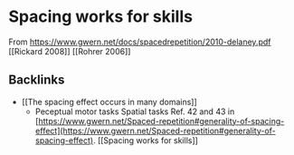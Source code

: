 # Spacing works for skills
From https://www.gwern.net/docs/spacedrepetition/2010-delaney.pdf
[[Rickard 2008]]
[[Rohrer 2006]]

## Backlinks
* [[The spacing effect occurs in many domains]]
	* Peceptual motor tasks
Spatial tasks
Ref. 42 and 43 in [https://www.gwern.net/Spaced-repetition#generality-of-spacing-effect](https://www.gwern.net/Spaced-repetition#generality-of-spacing-effect).
[[Spacing works for skills]]

<!-- #Life -->

<!-- {BearID:2ECCA40C-6E61-494E-82B6-7219DCFCDEC4-15756-0000130451872B1A} -->
